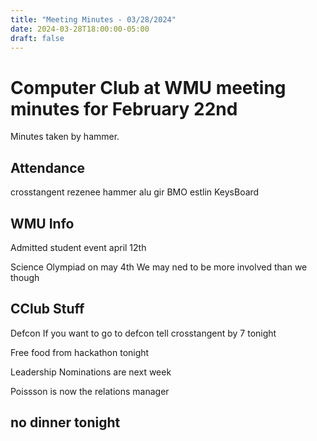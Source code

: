 ```yaml
---
title: "Meeting Minutes - 03/28/2024"
date: 2024-03-28T18:00:00-05:00
draft: false
---
```


# Computer Club at WMU meeting minutes for February 22nd
Minutes taken by hammer. 

## Attendance
crosstangent
rezenee
hammer
alu
gir
BMO
estlin
KeysBoard 



## WMU Info
Admitted student event april 12th

Science Olympiad on may 4th
	We may ned to be more involved than we though 
    
## CClub Stuff
Defcon
	If you want to go to defcon tell crosstangent by 7 tonight 

Free food from hackathon tonight

Leadership
	Nominations are next week

Poissson is now the relations manager

## no dinner tonight

